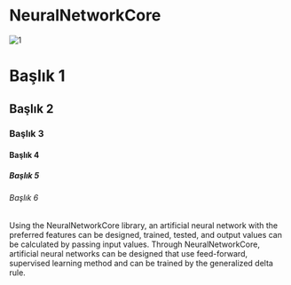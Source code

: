 # NeuralNetworkCore
![1](https://github.com/erdeneryesil/NeuralNetworkCore/assets/14914042/7761eb9f-b0f0-4313-8eee-c53cf012eef0)


# Başlık 1
## Başlık 2
### Başlık 3
#### Başlık 4
##### Başlık 5
###### Başlık 6

Using the NeuralNetworkCore library, an artificial neural network with the preferred features can be designed, trained, tested, and output values can be calculated by passing input values. Through NeuralNetworkCore, artificial neural networks can be designed that use feed-forward, supervised learning method and can be trained by the generalized delta rule.
